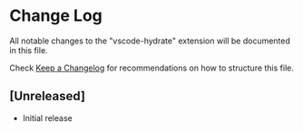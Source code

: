 # Change Log

All notable changes to the "vscode-hydrate" extension will be documented in this
file.

Check [Keep a Changelog](http://keepachangelog.com/) for recommendations on how
to structure this file.

## [Unreleased]

-   Initial release
